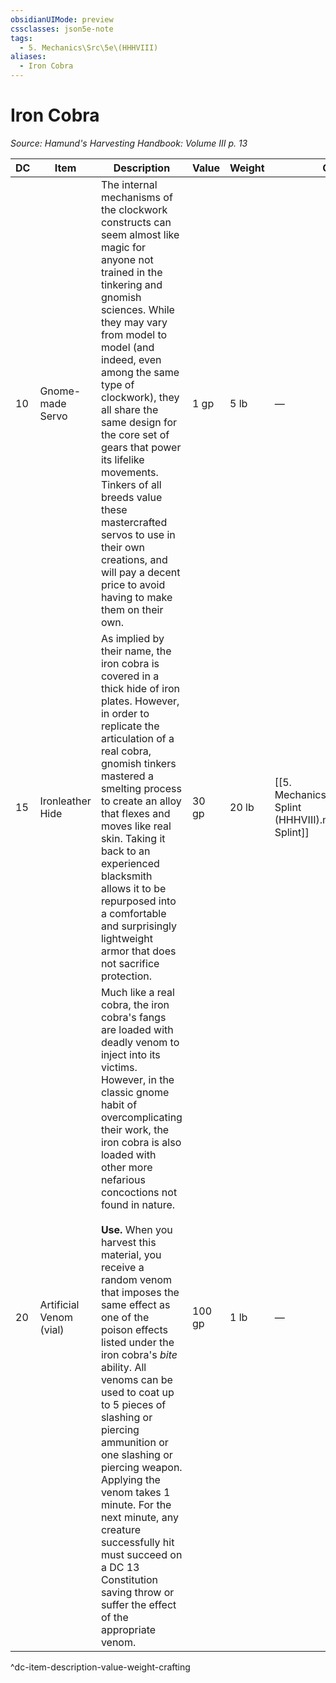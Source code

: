 ```yaml
---
obsidianUIMode: preview
cssclasses: json5e-note
tags:
  - 5. Mechanics\Src\5e\(HHHVIII)
aliases:
  - Iron Cobra
---
```

# Iron Cobra
*Source: Hamund's Harvesting Handbook: Volume III p. 13* 

| DC | Item | Description | Value | Weight | Crafting |
|----|------|-------------|-------|--------|----------|
| 10 | Gnome-made Servo | The internal mechanisms of the clockwork constructs can seem almost like magic for anyone not trained in the tinkering and gnomish sciences. While they may vary from model to model (and indeed, even among the same type of clockwork), they all share the same design for the core set of gears that power its lifelike movements. Tinkers of all breeds value these mastercrafted servos to use in their own creations, and will pay a decent price to avoid having to make them on their own. | 1 gp | 5 lb | — |
| 15 | Ironleather Hide | As implied by their name, the iron cobra is covered in a thick hide of iron plates. However, in order to replicate the articulation of a real cobra, gnomish tinkers mastered a smelting process to create an alloy that flexes and moves like real skin. Taking it back to an experienced blacksmith allows it to be repurposed into a comfortable and surprisingly lightweight armor that does not sacrifice protection. | 30 gp | 20 lb | [[5. Mechanics/Items/Ironleather Splint (HHHVIII).md\|Ironleather Splint]] |
| 20 | Artificial Venom (vial) | Much like a real cobra, the iron cobra's fangs are loaded with deadly venom to inject into its victims. However, in the classic gnome habit of overcomplicating their work, the iron cobra is also loaded with other more nefarious concoctions not found in nature.<br /><br />**Use.** When you harvest this material, you receive a random venom that imposes the same effect as one of the poison effects listed under the iron cobra's *bite* ability. All venoms can be used to coat up to 5 pieces of slashing or piercing ammunition or one slashing or piercing weapon. Applying the venom takes 1 minute. For the next minute, any creature successfully hit must succeed on a DC 13 Constitution saving throw or suffer the effect of the appropriate venom. | 100 gp | 1 lb | — |
^dc-item-description-value-weight-crafting
